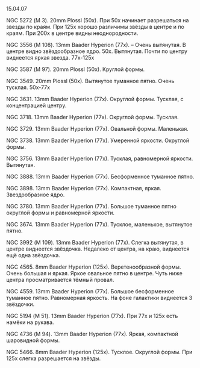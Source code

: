 15.04.07

NGC 5272 (М 3). 20mm Plossl (50x). При 50х начинает разрешаться на звезды по краям. При 125х  хорошо различимы звёзды в центре и по краям. При 200х в центре видны неоднородности.

NGC 3556 (М 108). 13mm Baader Hyperion (77x). – Очень вытянутая. В центре видно звёздообразное ядро. 50х.
Вытянутая. Почти по центру виднеется яркая звезда. 77х-125х

NGC 3587 (М 97). 20mm Plossl (50x). Круглой формы.

NGC 3549. 20mm Plossl (50x). Вытянутое туманное пятно. Очень тусклая. 50х-77х

NGC 3631. 13mm Baader Hyperion (77x). Округлой формы. Тусклая, с концентрацией центру.

NGC 3718. 13mm Baader Hyperion (77x). Округлой формы. Тусклая.

NGC 3729. 13mm Baader Hyperion (77x). Овальной формы. Маленькая.

NGC 3738. 13mm Baader Hyperion (77x). Умеренной яркости. Округлой формы.

NGC 3756. 13mm Baader Hyperion (77x). Тусклая, равномерной яркости. Вытянутая.

NGC 3888. 13mm Baader Hyperion (77x). Бесформенное туманное пятно.

NGC 3898. 13mm Baader Hyperion (77x). Компактная, яркая. Звездообразное ядро.

NGC 3780. 13mm Baader Hyperion (77x). Большое туманное пятно округлой формы и равномерной яркости.

NGC 3674. 13mm Baader Hyperion (77x). Тусклое, маленькое, вытянутое пятно.

NGC 3992 (М 109). 13mm Baader Hyperion (77x). Слегка вытянутая, в центре виднеется звёздочка. Недалеко от центра, на краю, виднеется ещё одна звёздочка.

NGC 4565. 8mm Baader Hyperion (125x). Веретенообразной формы. Очень большая и яркая. Яркое овальное пятно в центре. Чуть ниже центра просматривается тёмный провал.

NGC 4559. 13mm Baader Hyperion (77x). Большое бесформенное туманное пятно. Равномерная яркость. На фоне галактики виднеется 3 звёздочки.

NGC 5194 (М 51). 13mm Baader Hyperion (77x). При 77х и 125х есть намёки на рукава.

NGC 4736 (М 94). 13mm Baader Hyperion (77x). Яркая, компактной шаровидной формы.

NGC 5466. 8mm Baader Hyperion (125x). Тусклое. Округлой формы. При 125х слегка разрешается на звёзды.